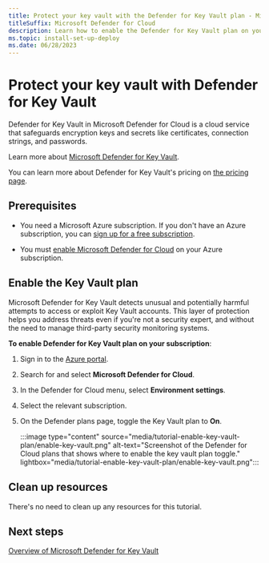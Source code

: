 ```yaml
---
title: Protect your key vault with the Defender for Key Vault plan - Microsoft Defender for Cloud
titleSuffix: Microsoft Defender for Cloud
description: Learn how to enable the Defender for Key Vault plan on your Azure subscription for Microsoft Defender for Cloud.
ms.topic: install-set-up-deploy
ms.date: 06/28/2023
---
```


# Protect your key vault with Defender for Key Vault

Defender for Key Vault in Microsoft Defender for Cloud is a cloud service that safeguards encryption keys and secrets like certificates, connection strings, and passwords.

Learn more about [Microsoft Defender for Key Vault](defender-for-key-vault-introduction.md).

You can learn more about Defender for Key Vault's pricing on [the pricing page](https://azure.microsoft.com/pricing/details/defender-for-cloud/).

## Prerequisites

- You need a Microsoft Azure subscription. If you don't have an Azure subscription, you can [sign up for a free subscription](https://azure.microsoft.com/pricing/free-trial/).

- You must [enable Microsoft Defender for Cloud](get-started.md#enable-defender-for-cloud-on-your-azure-subscription) on your Azure subscription.

## Enable the Key Vault plan

Microsoft Defender for Key Vault detects unusual and potentially harmful attempts to access or exploit Key Vault accounts. This layer of protection helps you address threats even if you're not a security expert, and without the need to manage third-party security monitoring systems.

**To enable Defender for Key Vault plan on your subscription**:

1. Sign in to the [Azure portal](https://portal.azure.com).

1. Search for and select **Microsoft Defender for Cloud**.

1. In the Defender for Cloud menu, select **Environment settings**.

1. Select the relevant subscription.

1. On the Defender plans page, toggle the Key Vault plan to **On**.

    :::image type="content" source="media/tutorial-enable-key-vault-plan/enable-key-vault.png" alt-text="Screenshot of the Defender for Cloud plans that shows where to enable the key vault plan toggle." lightbox="media/tutorial-enable-key-vault-plan/enable-key-vault.png":::

## Clean up resources

There's no need to clean up any resources for this tutorial.

## Next steps

[Overview of Microsoft Defender for Key Vault](defender-for-key-vault-introduction.md)
